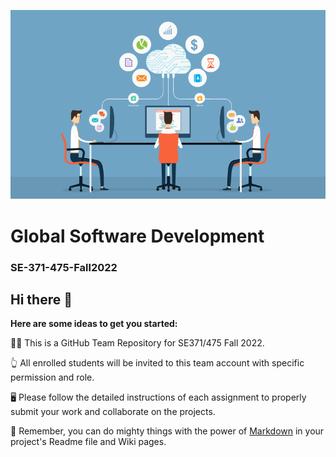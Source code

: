 
![This is an image](./banner.png)


# Global Software Development
### SE-371-475-Fall2022

## Hi there 👋

**Here are some ideas to get you started:**

🙋‍♀️ This is a GitHub Team Repository for SE371/475 Fall 2022.

👆 All enrolled students will be invited to this team account with specific permission and role. 

🖥️ Please follow the detailed instructions of each assignment  to properly submit your work and collaborate on the projects.

🧙 Remember, you can do mighty things with the power of [Markdown](https://docs.github.com/github/writing-on-github/getting-started-with-writing-and-formatting-on-github/basic-writing-and-formatting-syntax) in your project's Readme file and Wiki pages.


